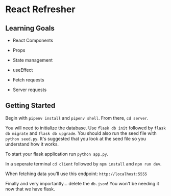 # React Refresher

## Learning Goals

- React Components

- Props

- State management

- useEffect

- Fetch requests

- Server requests

## Getting Started

Begin with `pipenv install` and `pipenv shell`. From there, `cd server`.

You will need to initialize the database. Use `flask db init` followed by `flask db migrate` and `flask db upgrade`. You should also run the seed file with `python seed.py`. It's suggested that you look at the seed file so you understand how it works.

To start your flask application run `python app.py`.

In a seperate terminal `cd client` followed by `npm install` and `npm run dev`.

When fetching data you'll use this endpoint: `http://localhost:5555`

Finally and very importantly... delete the `db.json`! You won't be needing it now that we have flask.